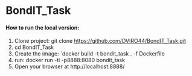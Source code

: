 # BondIT_Task

#### How to run the local version:
1. Clone project: git clone https://github.com/DVIRO44/BondIT_Task.git
2. cd BondIT_Task
3. Create the image: `docker build -t bondit_task . -f Dockerfile
4. run: docker run -ti -p8888:8080 bondit_task
5. Open your browser at http://localhost:8888/
